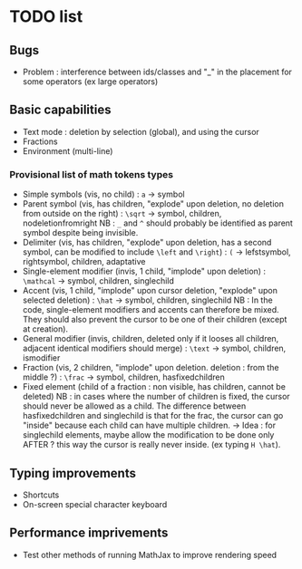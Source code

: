 # TODO list

## Bugs
- Problem : interference between ids/classes and "_" in the placement for some operators (ex large operators)

## Basic capabilities
- Text mode : deletion by selection (global), and using the cursor
- Fractions
- Environment (multi-line)

### Provisional list of math tokens types
- Simple symbols (vis, no child) : `a` -> symbol
- Parent symbol (vis, has children, "explode" upon deletion, no deletion from outside on the right) : `\sqrt` -> symbol, children, nodeletionfromright
NB : `_` and `^` should probably be identified as parent symbol despite being invisible.
- Delimiter (vis, has children, "explode" upon deletion, has a second symbol, can be modified to include `\left` and `\right`) : `(` -> lefstsymbol, rightsymbol, children, adaptative
- Single-element modifier (invis, 1 child, "implode" upon deletion) : `\mathcal` -> symbol, children, singlechild
- Accent (vis, 1 child, "implode" upon cursor deletion, "explode" upon selected deletion) : `\hat` -> symbol, children, singlechild
NB : In the code, single-element modifiers and accents can therefore be mixed. They should also prevent the cursor to be one of their children (except at creation).
- General modifier (invis, children, deleted only if it looses all children, adjacent identical modifiers should merge) : `\text` -> symbol, children, ismodifier
- Fraction (vis, 2 children, "implode" upon deletion. deletion : from the middle ?) : `\frac` -> symbol, children, hasfixedchildren
- Fixed element (child of a fraction : non visible, has children, cannot be deleted)
NB : in cases where the number of children is fixed, the cursor should never be allowed as a child. The difference between hasfixedchildren and singlechild is that for the frac, the cursor can go "inside" because each child can have multiple children.
-> Idea : for singlechild elements, maybe allow the modification to be done only AFTER ? this way the cursor is really never inside. (ex typing `H \hat`).

## Typing improvements
- Shortcuts
- On-screen special character keyboard

## Performance imprivements
- Test other methods of running MathJax to improve rendering speed